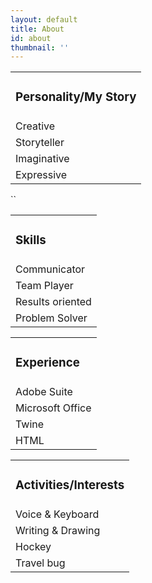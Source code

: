 ```yaml
---
layout: default
title: About
id: about
thumbnail: ''
---
```

<table id= "tb1">

<tr>

<td><h3> Personality/My Story
</h3>

<tr><td>Creative</td></tr>

<tr><td>Storyteller</td></tr>

<tr><td>Imaginative</td></tr>

<tr><td>Expressive</td></tr>





<table id= "tb2">

<tr>

<td><h3> Skills
</h3>

<tr><td>Communicator</td></tr>

<tr><td>Team Player</td></tr>

<tr><td>Results oriented</td></tr>

<tr><td>Problem Solver</td></tr>



``

<table id= "tb3">

<tr>

<td><h3> Experience
</h3>

<tr><td>Adobe Suite</td></tr>

<tr><td>Microsoft Office</td></tr>

<tr><td>Twine</td></tr>

<tr><td>HTML</td></tr>





<table id= "tb4">

<tr>

<td><h3> Activities/Interests
</h3>

<tr><td>Voice & Keyboard</td></tr>

<tr><td>Writing & Drawing</td></tr>

<tr><td>Hockey</td></tr>

<tr><td>Travel bug</td></tr>

</table>
